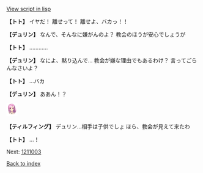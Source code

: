 [View script in lisp](../scripts/1211002.txt)

**【トト】**
イヤだ！
離せって！
離せよ、バカっ！！

**【デュリン】**
なんで、そんなに嫌がんのよ？
教会のほうが安心でしょうが

**【トト】**
…………

**【デュリン】**
なによ、黙り込んで…
教会が嫌な理由でもあるわけ？
言ってごらんなさいよ？

**【トト】**
…バカ

**【デュリン】**
ああん！？

<img src="../images/units/101411.png" alt="101411.png" height="34"/>

**【ティルフィング】**
デュリン…相手は子供でしょ
ほら、教会が見えて来たわ

**【トト】**
…！

Next: [1211003](1211003.md)

[Back to index](index.md)
